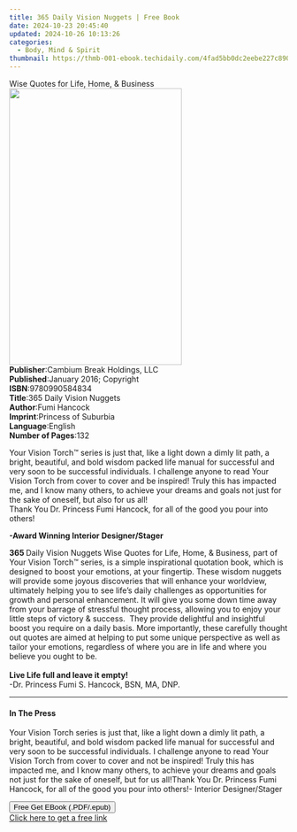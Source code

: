 ```yaml
---
title: 365 Daily Vision Nuggets | Free Book
date: 2024-10-23 20:45:40
updated: 2024-10-26 10:13:26
categories:
  - Body, Mind & Spirit
thumbnail: https://thmb-001-ebook.techidaily.com/4fad5bb0dc2eebe227c8904752eb720aee816eb4f0c23e29bcc6e58f943179a5.jpg
---
```

<main id="book-container">
  <div class="flex flex-col">
    <div class="book-brief flex-1 py-6 px-4 sm:p-6 md:py-10 md:px-8">
      <!-- brief-->
      <div class="book-brief-main">Wise Quotes for Life, Home, & Business</div>
    </div>
    <div
      class="book-meta-info flex-1 grid gap-4 col-start-1 col-end-3 row-start-1 sm:mb-6 sm:grid-cols-4 lg:gap-6 lg:col-start-2 lg:row-end-6 lg:row-span-6 lg:mb-0"
    >
      <div
        class="book-meta-info-left place-content-center mt-4 p-4 text-sm leading-6 col-start-2 col-span-2 dark:text-slate-400"
      >
        <img
          class="w-full h-500 object-cover rounded-lg sm:h-255 sm:col-span-2 lg:col-span-full"
          src="https://img-001-ebook.techidaily.com/06740e08cde3bb725f1612f8a9649e6f2f1f28eeedc2f46a9addfe268783b381.jpg"
          alt=""
          width="312"
          height="500"
        />
      </div>
      <div
        class="book-meta-info-right mt-2 col-start-1 row-start-2 col-span-3 self-center"
      >
        <!-- meta data  -->
        <div class="flex flex-col px-4 md:px-8">
          <div class="flex-1">
            <strong>Publisher</strong>:<span class="px-2"
              >Cambium Break Holdings, LLC</span
            >
          </div>
          <div class="flex-1">
            <strong>Published</strong>:<span class="px-2"
              >January 2016; Copyright</span
            >
          </div>
          <div class="flex-1">
            <strong>ISBN</strong>:<span class="px-2">9780990584834</span>
          </div>
          <div class="flex-1">
            <strong>Title</strong>:<span class="px-2"
              >365 Daily Vision Nuggets</span
            >
          </div>
          <div class="flex-1">
            <strong>Author</strong>:<span class="px-2">Fumi Hancock</span>
          </div>
          <div class="flex-1">
            <strong>Imprint</strong>:<span class="px-2"
              >Princess of Suburbia</span
            >
          </div>
          <div class="flex-1">
            <strong>Language</strong>:<span class="px-2">English</span>
          </div>
          <div class="flex-1">
            <strong>Number of Pages</strong>:<span class="px-2">132</span>
          </div>
        </div>
      </div>
    </div>
    <div class="book-description flex-1 py-6 px-4 sm:p-6 md:py-10 md:px-8">
      <div class="book-description-main">
        <div accordion-content="" id="description">
          <p>
            Your Vision Torch™ series is just that, like a light down a dimly
            lit path, a bright, beautiful, and bold wisdom packed life manual
            for successful and very soon to be successful individuals. I
            challenge anyone to read Your Vision Torch from cover to&nbsp;cover
            and be inspired! Truly this has impacted me, and I know many others,
            to achieve your dreams and goals not just for the sake of oneself,
            but also for us all!<br />Thank You Dr. Princess Fumi Hancock, for
            all of the good you pour into others!
          </p>
          <p><strong>-Award Winning Interior Designer/Stager</strong></p>
          <p>
            <strong>365 </strong>Daily Vision Nuggets Wise Quotes for Life,
            Home, &amp; Business, part of Your Vision Torch™ series, is a
            simple inspirational quotation book, which is designed to boost your
            emotions, at your fingertip. These wisdom nuggets will provide some
            joyous discoveries that will enhance your worldview, ultimately
            helping you to see life’s daily challenges as opportunities for
            growth and personal enhancement. It will give you some down time
            away from your barrage of stressful thought process, allowing you to
            enjoy your little steps of victory &amp; success.&nbsp; They provide
            delightful and insightful boost you require on a daily basis. More
            importantly, these carefully thought out quotes are aimed at helping
            to put some unique perspective as well as tailor your emotions,
            regardless of where you are in life and where you believe you ought
            to be.<br /><br /><strong>Live Life full and leave it empty!</strong
            ><br />-Dr. Princess Fumi S. Hancock, BSN, MA, DNP.
          </p>
        </div>
        <div class="accordion-fader"></div>
      </div>
    </div>
    <div class="book-excerpts flex-1 py-6 px-4 sm:p-6 md:py-10 md:px-8">
      <!-- excerpts-->
      <div class="book-excerpts-main">
        <hr />
        <h4 class="placeholder placeholder-heading">
          <span>In The Press</span>
        </h4>
        <p>
          Your Vision Torch series is just that, like a light down a dimly lit
          path, a bright, beautiful, and bold wisdom packed life manual for
          successful and very soon to be successful individuals. I challenge
          anyone to read Your Vision Torch from cover to cover and not be
          inspired! Truly this has impacted me, and I know many others, to
          achieve your dreams and goals not just for the sake of oneself, but
          for us all!Thank You Dr. Princess Fumi Hancock, for all of the good
          you pour into others!- Interior Designer/Stager
        </p>
      </div>
    </div>
    <div
      class="book-about-author flex-1 py-6 px-4 sm:p-6 md:py-10 md:px-8"
    ></div>
    <div class="book-free-get flex-1 py-6 px-4 sm:p-6 md:py-10 md:px-8">
      <button
        id="btn-free-get"
        class="bg-blue-500 hover:bg-blue-700 text-white font-bold py-2 px-4 rounded"
      >
        Free Get EBook (.PDF/.epub)
      </button>
      <div id="countdown-display" class="px-2 text-lg mt-2"></div>
      <a
        id="free-link"
        class="hidden bg-blue-500 hover:bg-blue-700 text-white font-bold py-2 px-4 rounded"
        href="https://www.ebooks.com/en-us/book/209840844/365-daily-vision-nuggets/fumi-hancock/"
        target="_blank"
        >Click here to get a free link</a
      >
    </div>
    <script>
      let countdownTime = 0;
      let countdownInterval = null;
      document
        .getElementById('btn-free-get')
        .addEventListener('click', startCountdown);
      function startCountdown() {
        countdownTime = new Date().getTime() + 60000 * 3;
        countdownInterval = setInterval(updateCountdown, 1000);
        document.getElementById('btn-free-get').disabled = true;
        document
          .getElementById('btn-free-get')
          .classList.add('bg-gray-500', 'cursor-not-allowed');
      }
      function updateCountdown() {
        let currentTime = new Date().getTime();
        let timeLeft = countdownTime - currentTime;
        let secondsLeft = Math.floor(timeLeft / 1000);
        document.getElementById('countdown-display').innerHTML =
          `Remaining time: ${secondsLeft} seconds.`;
        if (secondsLeft <= 0) {
          clearInterval(countdownInterval);
          document.getElementById('btn-free-get').classList.add('hidden');
          document.getElementById('free-link').classList.remove('hidden');
          document.getElementById('countdown-display').innerHTML = '';
        }
      }
    </script>
  </div>
</main>
